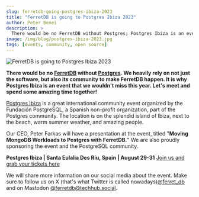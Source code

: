 ```yaml
---
slug: ferretdb-going-postgres-ibiza-2023
title: "FerretDB is going to Postgres Ibiza 2023"
author: Peter Benei
description: >
  There would be no FerretDB without Postgres; Postgres Ibiza is an event that we wouldn't miss this year. Let's meet and spend some amazing time together!
image: /img/blog/postgres-ibiza-2023.jpg
tags: [events, community, open source]
---
```


![FerretDB is going to Postgres Ibiza 2023](/img/blog/postgres-ibiza-2023.jpg)

**There would be no [FerretDB](https://www.ferretdb.io) without [Postgres](https://www.postgresql.org/). We heavily rely on not just the software, but also its community to make FerretDB happen. It is why Postgres Ibiza is an event that we wouldn't miss this year. Let's meet and spend some amazing time together!**

<!--truncate-->

[Postgres Ibiza](https://pgibz.io/) is a great international community event organized by the Fundación PostgreSQL, a Spanish non-profit organization, part of the Postgres community.
The location is on the splendid island of Ibiza, next to the beach, warm summer weather, and amazing people.

Our CEO, Peter Farkas will have a presentation at the event, titled "**Moving MongoDB Workloads to Postgres with FerretDB.**" We are also proudly sponsoring the event and the PostgreSQL community.

**Postgres Ibiza | Santa Eulalia Des Ríu, Spain | August 29-31** [Join us and grab your tickets here](https://pgibz.io/)

We will share more information on our social media about the event.
Make sure to follow us on X (that's what Twitter is called nowadays)[@ferret_db](https://twitter.com/ferret_db) and on Mastodon [@ferretdb@techhub.social](https://techhub.social/@ferretdb).
